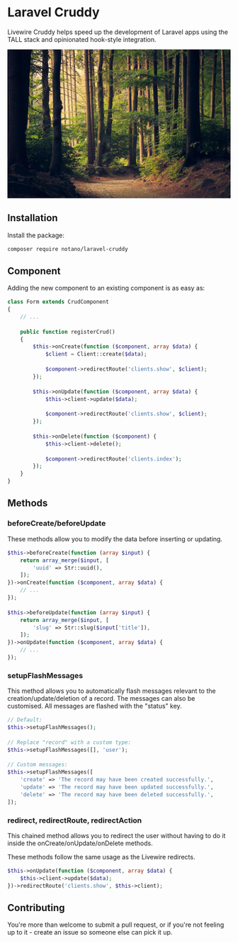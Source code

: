 # Laravel Cruddy

Livewire Cruddy helps speed up the development of Laravel apps using the TALL stack and opinionated hook-style integration.

![Laravel Livewire Cruddy](/screenshot.jpg?raw=true "Laravel Cruddy")

## Installation

Install the package:

```bash
composer require notano/laravel-cruddy
```

## Component

Adding the new component to an existing component is as easy as:

```php
class Form extends CrudComponent
{
    // ...

    public function registerCrud()
    {
        $this->onCreate(function ($component, array $data) {
            $client = Client::create($data);

            $component->redirectRoute('clients.show', $client);
        });

        $this->onUpdate(function ($component, array $data) {
            $this->client->update($data);

            $component->redirectRoute('clients.show', $client);
        });

        $this->onDelete(function ($component) {
            $this->client->delete();

            $component->redirectRoute('clients.index');
        });
    }
}
```

## Methods

### beforeCreate/beforeUpdate

These methods allow you to modify the data before inserting or updating.

```php
$this->beforeCreate(function (array $input) {
    return array_merge($input, [
        'uuid' => Str::uuid(),
    ]);
})->onCreate(function ($component, array $data) {
    // ...
});

$this->beforeUpdate(function (array $input) {
    return array_merge($input, [
        'slug' => Str::slug($input['title']),
    ]);
})->onUpdate(function ($component, array $data) {
    // ...
});
```

### setupFlashMessages

This method allows you to automatically flash messages relevant to the creation/update/deletion of a record. The messages can also be customised. All messages are flashed with the "status" key.

```php
// Default:
$this->setupFlashMessages();

// Replace "record" with a custom type:
$this->setupFlashMessages([], 'user');

// Custom messages:
$this->setupFlashMessages([
    'create' => 'The record may have been created successfully.',
    'update' => 'The record may have been updated successfully.',
    'delete' => 'The record may have been deleted successfully.',
]);
```

### redirect, redirectRoute, redirectAction

This chained method allows you to redirect the user without having to do it inside the onCreate/onUpdate/onDelete methods.

These methods follow the same usage as the Livewire redirects.

```php
$this->onUpdate(function ($component, array $data) {
    $this->client->update($data);
})->redirectRoute('clients.show', $this->client);
```

## Contributing

You're more than welcome to submit a pull request, or if you're not feeling up to it - create an issue so someone else can pick it up.
